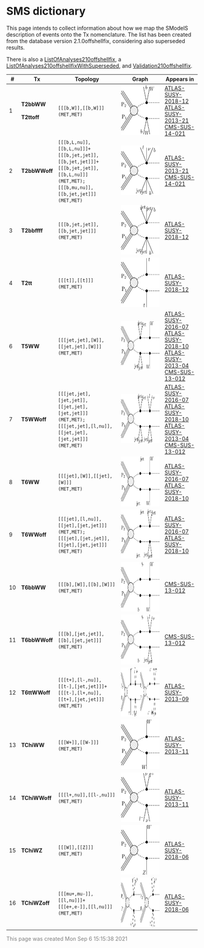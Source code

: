 

# SMS dictionary
This page intends to collect information about how we map the SModelS description of
events onto the Tx nomenclature. The list has been created from the database version 2.1.0offshellfix, considering also superseded results.

There is also a [ListOfAnalyses210offshellfix](https://smodels.github.io/docs/ListOfAnalyses210offshellfix), a [ListOfAnalyses210offshellfixWithSuperseded](https://smodels.github.io/docs/ListOfAnalyses210offshellfixWithSuperseded), and [Validation210offshellfix](Validation210offshellfix).

| **#** | **Tx** | **Topology** | **Graph** | **Appears in** |
| ----- | ------ | ------------ | --------- | -------------- |
| 1 | <a name="T2bbWW"></a>**T2bbWW**<br><BR><a name="T2ttoff"></a>**T2ttoff**<br> | `[[[b,W]],[[b,W]]]`<BR>`(MET,MET)` | <img alt="T2ttoff" src="../feyn/straight/T2ttoff.png" height="130"> | [ATLAS-SUSY-2018-12](ListOfAnalyses210offshellfix#ATLAS-SUSY-2018-12)<BR>[ATLAS-SUSY-2013-21](ListOfAnalyses210offshellfix#ATLAS-SUSY-2013-21)<BR>[CMS-SUS-14-021](ListOfAnalyses210offshellfix#CMS-SUS-14-021)|
| 2 | <a name="T2bbWWoff"></a>**T2bbWWoff**<br> | `[[[b,L,nu]],[[b,L,nu]]]+`<BR>`[[[b,jet,jet]],[[b,jet,jet]]]+`<BR>`[[[b,jet,jet]],[[b,L,nu]]]`<BR>`(MET,MET);`<BR>`[[[b,mu,nu]],[[b,jet,jet]]]`<BR>`(MET,MET)` | <img alt="T2bbWWoff" src="../feyn/straight/T2bbWWoff.png" height="130"> | [ATLAS-SUSY-2013-21](ListOfAnalyses210offshellfix#ATLAS-SUSY-2013-21)<BR>[CMS-SUS-14-021](ListOfAnalyses210offshellfix#CMS-SUS-14-021)|
| 3 | <a name="T2bbffff"></a>**T2bbffff**<br> | `[[[b,jet,jet]],[[b,jet,jet]]]`<BR>`(MET,MET)` | <img alt="T2bbffff" src="../feyn/straight/T2bbffff.png" height="130"> | [ATLAS-SUSY-2018-12](ListOfAnalyses210offshellfix#ATLAS-SUSY-2018-12)|
| 4 | <a name="T2tt"></a>**T2tt**<br> | `[[[t]],[[t]]]`<BR>`(MET,MET)` | <img alt="T2tt" src="../feyn/straight/T2tt.png" height="130"> | [ATLAS-SUSY-2018-12](ListOfAnalyses210offshellfix#ATLAS-SUSY-2018-12)|
| 6 | <a name="T5WW"></a>**T5WW**<br> | `[[[jet,jet],[W]],[[jet,jet],[W]]]`<BR>`(MET,MET)` | <img alt="T5WW" src="../feyn/straight/T5WW.png" height="130"> | [ATLAS-SUSY-2016-07](ListOfAnalyses210offshellfix#ATLAS-SUSY-2016-07)<BR>[ATLAS-SUSY-2018-10](ListOfAnalyses210offshellfix#ATLAS-SUSY-2018-10)<BR>[ATLAS-SUSY-2013-04](ListOfAnalyses210offshellfix#ATLAS-SUSY-2013-04)<BR>[CMS-SUS-13-012](ListOfAnalyses210offshellfix#CMS-SUS-13-012)|
| 7 | <a name="T5WWoff"></a>**T5WWoff**<br> | `[[[jet,jet],[jet,jet]],[[jet,jet],[jet,jet]]]`<BR>`(MET,MET);`<BR>`[[[jet,jet],[l,nu]],[[jet,jet],[jet,jet]]]`<BR>`(MET,MET)` | <img alt="T5WWoff" src="../feyn/straight/T5WWoff.png" height="130"> | [ATLAS-SUSY-2016-07](ListOfAnalyses210offshellfix#ATLAS-SUSY-2016-07)<BR>[ATLAS-SUSY-2018-10](ListOfAnalyses210offshellfix#ATLAS-SUSY-2018-10)<BR>[ATLAS-SUSY-2013-04](ListOfAnalyses210offshellfix#ATLAS-SUSY-2013-04)<BR>[CMS-SUS-13-012](ListOfAnalyses210offshellfix#CMS-SUS-13-012)|
| 8 | <a name="T6WW"></a>**T6WW**<br> | `[[[jet],[W]],[[jet],[W]]]`<BR>`(MET,MET)` | <img alt="T6WW" src="../feyn/straight/T6WW.png" height="130"> | [ATLAS-SUSY-2016-07](ListOfAnalyses210offshellfix#ATLAS-SUSY-2016-07)<BR>[ATLAS-SUSY-2018-10](ListOfAnalyses210offshellfix#ATLAS-SUSY-2018-10)|
| 9 | <a name="T6WWoff"></a>**T6WWoff**<br> | `[[[jet],[l,nu]],[[jet],[jet,jet]]]`<BR>`(MET,MET);`<BR>`[[[jet],[jet,jet]],[[jet],[jet,jet]]]`<BR>`(MET,MET)` | <img alt="T6WWoff" src="../feyn/straight/T6WWoff.png" height="130"> | [ATLAS-SUSY-2016-07](ListOfAnalyses210offshellfix#ATLAS-SUSY-2016-07)<BR>[ATLAS-SUSY-2018-10](ListOfAnalyses210offshellfix#ATLAS-SUSY-2018-10)|
| 10 | <a name="T6bbWW"></a>**T6bbWW**<br> | `[[[b],[W]],[[b],[W]]]`<BR>`(MET,MET)` | <img alt="T6bbWW" src="../feyn/straight/T6bbWW.png" height="130"> | [CMS-SUS-13-012](ListOfAnalyses210offshellfix#CMS-SUS-13-012)|
| 11 | <a name="T6bbWWoff"></a>**T6bbWWoff**<br> | `[[[b],[jet,jet]],[[b],[jet,jet]]]`<BR>`(MET,MET)` | <img alt="T6bbWWoff" src="../feyn/straight/T6bbWWoff.png" height="130"> | [CMS-SUS-13-012](ListOfAnalyses210offshellfix#CMS-SUS-13-012)|
| 12 | <a name="T6ttWWoff"></a>**T6ttWWoff**<br> | `[[[t+],[l-,nu]],[[t-],[jet,jet]]]+`<BR>`[[[t-],[l+,nu]],[[t+],[jet,jet]]]`<BR>`(MET,MET)` | <img alt="T6ttWWoff" src="../feyn/straight/T6ttWWoff.png" height="130"> | [ATLAS-SUSY-2013-09](ListOfAnalyses210offshellfix#ATLAS-SUSY-2013-09)|
| 13 | <a name="TChiWW"></a>**TChiWW**<br> | `[[[W+]],[[W-]]]`<BR>`(MET,MET)` | <img alt="TChiWW" src="../feyn/straight/TChiWW.png" height="130"> | [ATLAS-SUSY-2013-11](ListOfAnalyses210offshellfix#ATLAS-SUSY-2013-11)|
| 14 | <a name="TChiWWoff"></a>**TChiWWoff**<br> | `[[[l+,nu]],[[l-,nu]]]`<BR>`(MET,MET)` | <img alt="TChiWWoff" src="../feyn/straight/TChiWWoff.png" height="130"> | [ATLAS-SUSY-2013-11](ListOfAnalyses210offshellfix#ATLAS-SUSY-2013-11)|
| 15 | <a name="TChiWZ"></a>**TChiWZ**<br> | `[[[W]],[[Z]]]`<BR>`(MET,MET)` | <img alt="TChiWZ" src="../feyn/straight/TChiWZ.png" height="130"> | [ATLAS-SUSY-2018-06](ListOfAnalyses210offshellfix#ATLAS-SUSY-2018-06)|
| 16 | <a name="TChiWZoff"></a>**TChiWZoff**<br> | `[[[mu+,mu-]],[[l,nu]]]+`<BR>`[[[e+,e-]],[[l,nu]]]`<BR>`(MET,MET)` | <img alt="TChiWZoff" src="../feyn/straight/TChiWZoff.png" height="130"> | [ATLAS-SUSY-2018-06](ListOfAnalyses210offshellfix#ATLAS-SUSY-2018-06)|

<font color='grey'>This page was created Mon Sep  6 15:15:38 2021</font>
